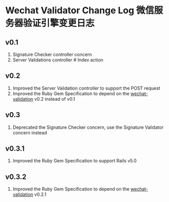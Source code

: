 # Wechat Validator Change Log 微信服务器验证引擎变更日志

## v0.1
1. Signature Checker controller concern
2. Server Validations controller # Index action

## v0.2
1. Improved the Server Validation controller to support the POST request
2. Improved the Ruby Gem Specification to depend on the [wechat-validation](https://rubygems.org/gems/wechat-validation) v0.2 instead of v0.1

## v0.3
1. Deprecated the Signature Checker concern, use the Signature Validator concern instead

## v0.3.1
1. Improved the Ruby Gem Specification to support Rails v5.0

## v0.3.2
1. Improved the Ruby Gem Specification to depend on the [wechat-validation](https://rubygems.org/gems/wechat-validation) v0.2.1
